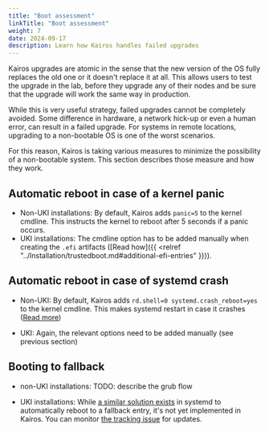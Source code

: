 ```yaml
---
title: "Boot assessment"
linkTitle: "Boot assessment"
weight: 7
date: 2024-09-17
description: Learn how Kairos handles failed upgrades
---
```


Kairos upgrades are atomic in the sense that the new version of the OS fully
replaces the old one or it doesn't replace it at all. This allows users to test
the upgrade in the lab, before they upgrade any of their nodes and be sure that
the upgrade will work the same way in production.

While this is very useful strategy, failed upgrades cannot be completely avoided.
Some difference in hardware, a network hick-up or even a human error, can result
in a failed upgrade. For systems in remote locations, upgrading to a non-bootable
OS is one of the worst scenarios.

For this reason, Kairos is taking various measures to minimize the possibility of
a non-bootable system. This section describes those measure and how they work.

## Automatic reboot in case of a kernel panic

- Non-UKI installations:
  By default, Kairos adds `panic=5` to the kernel cmdline. This instructs the kernel to reboot after 5 seconds if a panic occurs.
- UKI installations:
  The cmdline option has to be added manually when creating the `.efi` artifacts ([Read how]({{ <relref "../Installation/trustedboot.md#additional-efi-entries" }})).

## Automatic reboot in case of systemd crash

- Non-UKI:
  By default, Kairos adds `rd.shell=0 systemd.crash_reboot=yes` to the kernel cmdline. This makes systemd restart in case it crashes ([Read more](https://www.freedesktop.org/software/systemd/man/249/systemd.html#systemd.crash_reboot))

- UKI:
  Again, the relevant options need to be added manually (see previous section)

## Booting to fallback

- non-UKI installations:
  TODO: describe the grub flow

- UKI installations:
  While [a similar solution exists](https://systemd.io/AUTOMATIC_BOOT_ASSESSMENT/) in systemd to automatically reboot to a fallback entry, it's not yet implemented in Kairos. You can monitor [the tracking issue](https://github.com/kairos-io/kairos/issues/2864) for updates.
